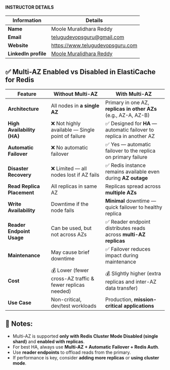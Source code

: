 #### INSTRUCTOR DETAILS

|  Information             | Details                                                                      |
|----------------------    |------------------------------------------------------------------------------|
| **Name**                 | Moole Muralidhara Reddy                                                      |
| **Email**                | telugudevopsguru@gmail.com                                                |
| **Website**              | https://www.telugudevopsguru.com               |
| **LinkedIn profile**     | [Moole Muralidhara Reddy](https://www.linkedin.com/in/moole-muralidhara-reddy) |

## ✅ **Multi-AZ Enabled vs Disabled in ElastiCache for Redis**

| Feature                    | **Without Multi-AZ**                                      | **With Multi-AZ**                                                   |
| -------------------------- | --------------------------------------------------------- | ------------------------------------------------------------------- |
| **Architecture**           | All nodes in **a single AZ**                              | Primary in one AZ, **replicas in other AZs** (e.g., AZ-A, AZ-B)     |
| **High Availability (HA)** | ❌ Not highly available — Single point of failure          | ✅ Designed for **HA** — automatic failover to replica in another AZ |
| **Automatic Failover**     | ❌ No automatic failover                                   | ✅ Yes — automatic failover to the replica on primary failure        |
| **Disaster Recovery**      | ❌ Limited — all nodes lost if AZ fails                    | ✅ Redis instance remains available even during **AZ outage**        |
| **Read Replica Placement** | All replicas in same AZ                                   | Replicas spread across **multiple AZs**                             |
| **Write Availability**     | Downtime if the node fails                                | **Minimal** downtime — quick failover to healthy replica            |
| **Reader Endpoint Usage**  | Can be used, but not across AZs                           | ✅ Reader endpoint distributes reads across **multi-AZ replicas**    |
| **Maintenance**            | May cause brief downtime                                  | ✅ Failover reduces impact during maintenance                        |
| **Cost**                   | 💰 Lower (fewer cross-AZ traffic & fewer replicas needed) | 💰 Slightly higher (extra replicas and inter-AZ data transfer)      |
| **Use Case**               | Non-critical, dev/test workloads                          | Production, **mission-critical applications**                       |


## 🧠 Notes:

* Multi-AZ is supported **only with Redis Cluster Mode Disabled (single shard)** and **enabled with replicas**.
* For best HA, always use **Multi-AZ + Automatic Failover + Redis Auth**.
* Use **reader endpoints** to offload reads from the primary.
* If performance is key, consider **adding more replicas** or **using cluster mode**.

